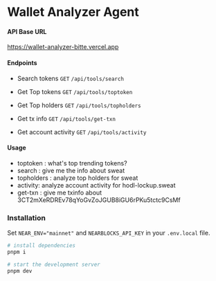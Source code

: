 # Wallet Analyzer Agent

#### API Base URL

https://wallet-analyzer-bitte.vercel.app


#### Endpoints

- Search tokens `GET` `/api/tools/search`

- Get Top tokens `GET` `/api/tools/toptoken`

- Get Top holders `GET` `/api/tools/topholders`

- Get tx info `GET` `/api/tools/get-txn`

- Get account activity `GET` `/api/tools/activity`


#### Usage

- toptoken : what's top trending tokens?
- search : give me the info about sweat
- topholders : analyze top holders for sweat
- activity: analyze account activity for hodl-lockup.sweat
- get-txn : give me txinfo about 3CT2mXeRDREv78qYoGvZoJGUB8iGU6rPKu5tctc9CsMf


### Installation

Set `NEAR_ENV="mainnet"` and `NEARBLOCKS_API_KEY` in your `.env.local` file.

```bash
# install dependencies
pnpm i

# start the development server
pnpm dev
```

